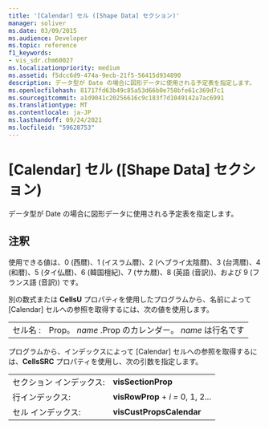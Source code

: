 ```yaml
---
title: '[Calendar] セル ([Shape Data] セクション)'
manager: soliver
ms.date: 03/09/2015
ms.audience: Developer
ms.topic: reference
f1_keywords:
- vis_sdr.chm60027
ms.localizationpriority: medium
ms.assetid: f5dcc6d9-474a-9ecb-21f5-56415d934890
description: データ型が Date の場合に図形データに使用される予定表を指定します。
ms.openlocfilehash: 81717fd63b49c85a53d66b0e758bfe61c369d7c1
ms.sourcegitcommit: a1d9041c20256616c9c183f7d1049142a7ac6991
ms.translationtype: MT
ms.contentlocale: ja-JP
ms.lasthandoff: 09/24/2021
ms.locfileid: "59628753"
---
```

# <a name="calendar-cell-shape-data-section"></a>[Calendar] セル ([Shape Data] セクション)

データ型が Date の場合に図形データに使用される予定表を指定します。
  
## <a name="remarks"></a>注釈

使用できる値は、0 (西暦)、1 (イスラム暦)、2 (ヘブライ太陰暦)、3 (台湾暦)、4 (和暦)、5 (タイ仏暦)、6 (韓国檀紀)、7 (サカ暦)、8 (英語 (音訳))、および 9 (フランス語 (音訳)) です。 
  
別の数式または **CellsU** プロパティを使用したプログラムから、名前によって [Calendar] セルへの参照を取得するには、次の値を使用します。 
  
|||
|:-----|:-----|
| セル名 :  <br/> | Prop。  *name*  .Prop のカレンダー。  *name*  は行名です  <br/> |
   
プログラムから、インデックスによって [Calendar] セルへの参照を取得するには、**CellsSRC** プロパティを使用し、次の引数を指定します。 
  
|||
|:-----|:-----|
| セクション インデックス:  <br/> |**visSectionProp** <br/> |
| 行インデックス:  <br/> |**visRowProp**  +  *i* *=* 0, 1, 2...  <br/> |
| セル インデックス:  <br/> |**visCustPropsCalendar** <br/> |
   

